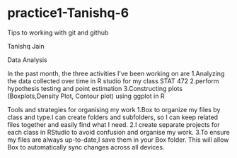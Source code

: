 # practice1-Tanishq-6
Tips to working with git and github

Tanishq Jain

Data Analysis

In the past month, the three activities I've been working on are
1.Analyzing the data collected over time in R studio for my class STAT 472
2.perform hypothesis testing and point estimation
3.Constructing plots (Boxplots,Density Plot, Contour plot) using ggplot in R

Tools and strategies for organising my work
1.Box to organize my files by class and type.I can create folders and subfolders, so I can keep related files together and easily find what I need.
2.I create separate projects for each class in RStudio to avoid confusion and organise my work.
3.To ensure my files are always up-to-date,I save them in your Box folder. This will allow Box to automatically sync changes across all devices.
